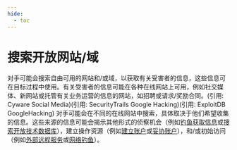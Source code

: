 ```yaml
---
hide:
  - toc
---
```


# 搜索开放网站/域

对手可能会搜索自由可用的网站和/或域，以获取有关受害者的信息，这些信息可在目标过程中使用。有关受害者的信息可能在各种在线网站上可用，例如社交媒体、新网站或托管有关业务运营的信息的网站，如招聘或请求/奖励合同。(引用: Cyware Social Media)(引用: SecurityTrails Google Hacking)(引用: ExploitDB GoogleHacking)  对手可能会在不同的在线网站中搜索，具体取决于他们希望收集的信息。这些来源的信息可能会揭示其他形式的侦察机会（例如[钓鱼获取信息](https://attack.mitre.org/techniques/T1598)或[搜索开放技术数据库](https://attack.mitre.org/techniques/T1596)），建立操作资源（例如[建立账户](https://attack.mitre.org/techniques/T1585)或[妥协账户](https://attack.mitre.org/techniques/T1586)），和/或初始访问（例如[外部远程服务](https://attack.mitre.org/techniques/T1133)或[网络钓鱼](https://attack.mitre.org/techniques/T1566)）。
